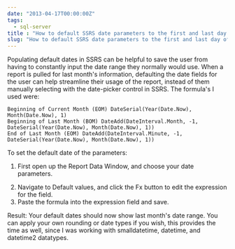 ```yaml
---
date: "2013-04-17T00:00:00Z"
tags:
  - sql-server
title : "How to default SSRS date parameters to the first and last day of the the previous month"
slug: "How to default SSRS date parameters to the first and last day of the the previous month"
---
```


Populating default dates in SSRS can be helpful to save the user from having to constantly input the date range they normally would use. When a report is pulled for last month's information, defaulting the date fields for the user can help streamline their usage of the report, instead of them manually selecting with the date-picker control in SSRS. The formula's I used were:

```ssrs
Beginning of Current Month (EOM) DateSerial(Year(Date.Now), Month(Date.Now), 1)
Beginning of Last Month (BOM) DateAdd(DateInterval.Month, -1, DateSerial(Year(Date.Now), Month(Date.Now), 1))
End of Last Month (EOM) DateAdd(DateInterval.Minute, -1, DateSerial(Year(Date.Now), Month(Date.Now), 1))
```
To set the default date of the parameters:

1.  First open up the Report Data Window, and choose your date parameters.


<!--  -->
2.  Navigate to Default values, and click the Fx button to edit the expression for the field.
3.  Paste the formula into the expression field and save.

Result: Your default dates should now show last month's date range. You can apply your own rounding or date types if you wish, this provides the time as well, since I was working with smalldatetime, datetime, and datetime2 datatypes.
